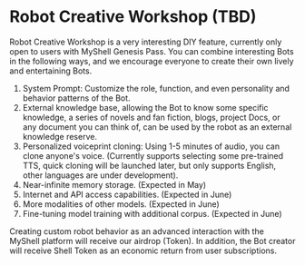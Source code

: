 # Robot Creative Workshop (TBD)

Robot Creative Workshop is a very interesting DIY feature, currently only open to users with MyShell Genesis Pass. You can combine interesting Bots in the following ways, and we encourage everyone to create their own lively and entertaining Bots.

1. System Prompt: Customize the role, function, and even personality and behavior patterns of the Bot.
2. External knowledge base, allowing the Bot to know some specific knowledge, a series of novels and fan fiction, blogs, project Docs, or any document you can think of, can be used by the robot as an external knowledge reserve.
3. Personalized voiceprint cloning: Using 1-5 minutes of audio, you can clone anyone's voice. (Currently supports selecting some pre-trained TTS, quick cloning will be launched later, but only supports English, other languages ​​are under development).
4. Near-infinite memory storage. (Expected in May)
5. Internet and API access capabilities. (Expected in June)
6. More modalities of other models. (Expected in June)
7. Fine-tuning model training with additional corpus. (Expected in June)

Creating custom robot behavior as an advanced interaction with the MyShell platform will receive our airdrop (Token). In addition, the Bot creator will receive Shell Token as an economic return from user subscriptions.